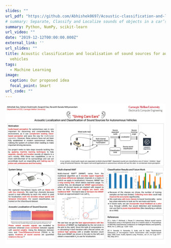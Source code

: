 ```yaml
---
slides: ""
url_pdf: "https://github.com/Abhishek0697/Acoustic-classification-and-localisation-of-sound-sources-for-autonomous-vehicles-using-ML/blob/master/Report.pdf"
# summary: Separate, Classify and Localize sounds of objects in a car’s vicinity.
summary: Python, NumPy, scikit-learn
url_video: ""
date: "2019-12-12T00:00:00.000Z"
external_link: ''
url_slides: ""
title: Acoustic classification and localisation of sound sources for autonomous
  vehicles
tags:
  - Machine Learning
image:
  caption: Our proposed idea
  focal_point: Smart
url_code: ""
---
```



![](mlsp-project-poster.png)
